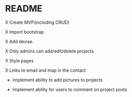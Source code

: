 # README

X Create MVP(including CRUD)

X Import bootstrap

X Add devise.

X Only admins can add/edit/delete projects

X Style pages

X Links to email and map in the contact

* Implement ability to add pictures to projects

* Implement ability for users to comment on project posts